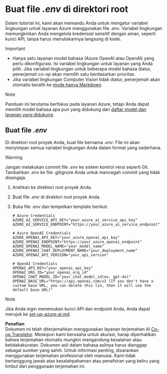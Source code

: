 <!--
CO_OP_TRANSLATOR_METADATA:
{
  "original_hash": "66029e3b67a3eb980ab8740367e91283",
  "translation_date": "2025-06-12T18:28:10+00:00",
  "source_file": "getting_started/command-line-guide/create-env-file.md",
  "language_code": "id"
}
-->
# Buat file *.env* di direktori root

Dalam tutorial ini, kami akan memandu Anda untuk mengatur variabel lingkungan untuk layanan Azure menggunakan file *.env*. Variabel lingkungan memungkinkan Anda mengelola kredensial sensitif dengan aman, seperti kunci API, tanpa harus menuliskannya langsung di kode.

> [!IMPORTANT]
> - Hanya satu layanan model bahasa (Azure OpenAI atau OpenAI) yang perlu dikonfigurasi. Isi variabel lingkungan untuk layanan yang Anda pilih. Jika variabel lingkungan untuk beberapa model bahasa diatur, penerjemah co-op akan memilih satu berdasarkan prioritas.
> - Jika variabel lingkungan Computer Vision tidak diatur, penerjemah akan otomatis beralih ke [mode hanya Markdown](./markdown-only-mode.md).

> [!NOTE]
> Panduan ini terutama berfokus pada layanan Azure, tetapi Anda dapat memilih model bahasa apa pun yang didukung dari [daftar model dan layanan yang didukung](../README.md#-supported-models-and-services).

## Buat file *.env*

Di direktori root proyek Anda, buat file bernama *.env*. File ini akan menyimpan semua variabel lingkungan Anda dalam format yang sederhana.

> [!WARNING]
> Jangan melakukan commit file *.env* ke sistem kontrol versi seperti Git. Tambahkan *.env* ke file .gitignore Anda untuk mencegah commit yang tidak disengaja.

1. Arahkan ke direktori root proyek Anda.

1. Buat file *.env* di direktori root proyek Anda.

1. Buka file *.env* dan tempelkan template berikut:

    ```plaintext
    # Azure Credentials
    AZURE_AI_SERVICE_API_KEY="your_azure_ai_service_api_key"
    AZURE_AI_SERVICE_ENDPOINT="https://your_azure_ai_service_endpoint"

    # Azure OpenAI Credentials
    AZURE_OPENAI_API_KEY="your_azure_openai_api_key"
    AZURE_OPENAI_ENDPOINT="https://your_azure_openai_endpoint"
    AZURE_OPENAI_MODEL_NAME="your_model_name"
    AZURE_OPENAI_CHAT_DEPLOYMENT_NAME="your_deployment_name"
    AZURE_OPENAI_API_VERSION="your_api_version"

    # OpenAI Credentials
    OPENAI_API_KEY="your_openai_api_key"
    OPENAI_ORG_ID="your_openai_org_id"
    OPENAI_CHAT_MODEL_ID="your_chat_model_id(ex. gpt-4o)"
    OPENAI_BASE_URL="https://api.openai.com/v1 (If you don't have a custom base URL, you can delete this lin, then it will use the default base URL)"
    ```

> [!NOTE]
> Jika Anda ingin menemukan kunci API dan endpoint Anda, Anda dapat merujuk ke [set-up-azure-ai.md](../set-up-azure-ai.md).

**Penafian**:  
Dokumen ini telah diterjemahkan menggunakan layanan terjemahan AI [Co-op Translator](https://github.com/Azure/co-op-translator). Meskipun kami berusaha untuk akurasi, harap diperhatikan bahwa terjemahan otomatis mungkin mengandung kesalahan atau ketidakakuratan. Dokumen asli dalam bahasa aslinya harus dianggap sebagai sumber yang sahih. Untuk informasi penting, disarankan menggunakan terjemahan profesional oleh manusia. Kami tidak bertanggung jawab atas kesalahpahaman atau penafsiran yang keliru yang timbul dari penggunaan terjemahan ini.